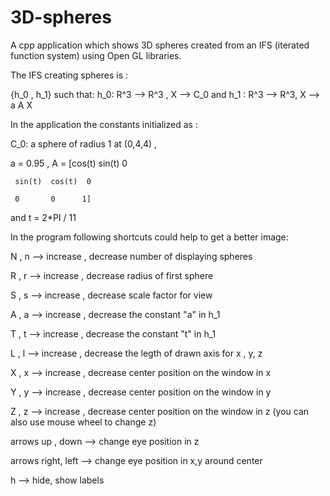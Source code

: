 # 3D-spheres
A cpp application which shows 3D spheres created from an IFS (iterated function system) using Open GL libraries.

The IFS creating spheres is :

{h_0 , h_1} such that: h_0: R^3 --> R^3 , X --> C_0 and h_1 : R^3 --> R^3, X --> a A X

In the application the constants initialized as :

C_0: a sphere of radius 1 at (0,4,4) ,

a = 0.95 ,
A = [cos(t)  sin(t)  0

     sin(t)  cos(t)  0
     
     0       0      1]
     
and t = 2*PI / 11

In the program following shortcuts could help to get a better image:

N  ,  n --> increase , decrease number of displaying spheres

R  ,  r --> increase , decrease radius of first sphere

S  ,  s --> increase , decrease scale factor for view

A  ,  a --> increase , decrease the constant "a" in h_1

T  ,  t --> increase , decrease the constant "t" in h_1

L  ,  l --> increase , decrease the legth of drawn axis for x , y, z

X  ,  x --> increase , decrease center position on the window in x

Y  ,  y --> increase , decrease center position on the window in y

Z  ,  z --> increase , decrease center position on the window in z (you can also use mouse wheel to change z)

arrows up , down --> change eye position in z

arrows right, left --> change eye position in x,y around center

h --> hide, show labels

